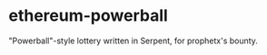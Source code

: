 ethereum-powerball
==================

"Powerball"-style lottery written in Serpent, for prophetx's bounty.
